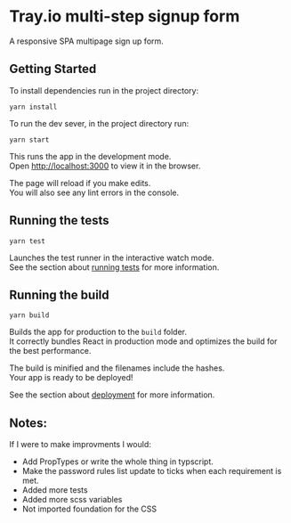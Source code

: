 # Tray.io multi-step signup form

A responsive SPA multipage sign up form.

## Getting Started

To install dependencies run in the project directory:

```
yarn install 
```

To run the dev sever, in the project directory run:

```
yarn start
```

This runs the app in the development mode.<br />
Open [http://localhost:3000](http://localhost:3000) to view it in the browser.

The page will reload if you make edits.<br />
You will also see any lint errors in the console.

## Running the tests

```
yarn test
```

Launches the test runner in the interactive watch mode.<br />
See the section about [running tests](https://facebook.github.io/create-react-app/docs/running-tests) for more information.

## Running the build

```
yarn build
```

Builds the app for production to the `build` folder.<br />
It correctly bundles React in production mode and optimizes the build for the best performance.

The build is minified and the filenames include the hashes.<br />
Your app is ready to be deployed!

See the section about [deployment](https://facebook.github.io/create-react-app/docs/deployment) for more information.

## Notes:

If I were to make improvments I would:
 * Add PropTypes or write the whole thing in typscript.
 * Make the password rules list update to ticks when each requirement is met.
 * Added more tests
 * Added more scss variables
 * Not imported foundation for the CSS
